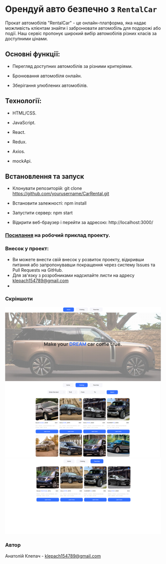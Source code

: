 # Орендуй авто безпечно з  `RentalCar`

Прокат автомобілів "RentalCar" - це онлайн-платформа, яка надає можливість клієнтам знайти і забронювати автомобіль для подорожі або події. Наш сервіс пропонує широкий вибір автомобілів різних класів за доступними цінами.

## Основні функції:

- Перегляд доступних автомобілів за різними критеріями.

- Бронювання автомобіля онлайн.

- Зберігання улюблених автомобілів.

## Технології:

- HTML/CSS.

- JavaScript.

- React.

- Redux.

- Axios.

- mockApi.
  
## Встановлення та запуск

- Клонувати репозиторій: git clone https://github.com/yourusername/CarRental.git
  
- Встановити залежності: npm install
  
- Запустити сервер: npm start

- Відкрити веб-браузер і перейти за адресою: http://localhost:3000/

### [Посилання](<chapelk1.github.io/car-rent-ua>) на робочий приклад проекту.


### Внесок у проект:

- Ви можете внести свій внесок у розвиток проекту, відкривши питання або запропонувавши покращення через систему Issues та Pull Requests на GitHub.
- Для зв'язку з розробниками надсилайте листи на адресу klepach154789@gmail.com
- 
### Скріншоти

![Home Page](./src/assets/readMe/HomePage.png)
![Catalog page](./src/assets/readMe/CatalogPage.png)
![Favorites page](./src/assets/readMe/FavoritesPage.png)





### Автор 
Анатолій Клепач - klepach154789@gmail.com
